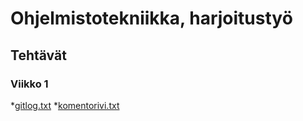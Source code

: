 # Ohjelmistotekniikka, harjoitustyö
## Tehtävät
### Viikko 1
*[gitlog.txt](https://github.com/tuulipo/ot-harjoitustyo/blob/master/laskarit/viikko1/gitlog.txt)
*[komentorivi.txt](https://github.com/tuulipo/ot-harjoitustyo/blob/master/laskarit/viikko1/komentorivi.txt)
